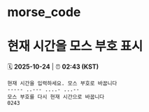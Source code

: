 # morse_code
# 현재 시간을 모스 부호 표시
<!-- MORSE_TIME_START -->
🗓️ **2025-10-24** | ⏰ **02:43 (KST)**

```
현재 시간을 입력하세요. 모스 부호로 바꿉니다
----- ..--- ....- ...--
모스 부호를 다시 현재 시간으로 바꿉니다
0243
```
<!-- MORSE_TIME_END -->
